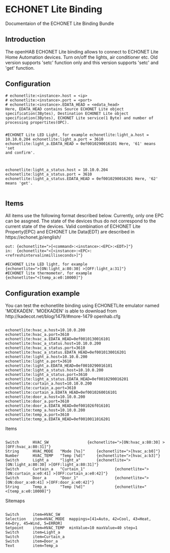 <h1 class="gh-header-title instapaper_title">ECHONET Lite Binding</h1>
Documentaion of the ECHONET Lite Binding Bundle

<h2><a id="user-content-introduction" class="anchor" href="#introduction" aria-hidden="true"><span class="octicon octicon-link"></span></a>Introduction</h2>
The openHAB ECHONET Lite binding allows to connect to ECHONET Lite Home Automation devices.
Turn on/off the lights, air conditioner etc. Old version supports 'setc' function only and this version supports 'setc' and 'get' function.

<h2><a id="user-content-configuration" class="anchor" href="#configuration" aria-hidden="true"><span class="octicon octicon-link"></span></a>Configuration</h2>
<pre><code># echonetlite:&lt;instance&gt;.host = &lt;ip&gt;
# echonetlite:&lt;instance&gt;.port = &lt;port&gt;
# echonetlite:&lt;instance&gt;.EDATA_HEAD = &lt;edata_head&gt;
Here, EDATA_HEAD contains Source ECHONET Lite object specification(3Bytes), Destination ECHONET Lite object specification(3Bytes), ECHONET Lite service(1 Byte) and number of processing propertites(OPC).

#ECHONET Lite LED Light, for example
echonetlite:light_a.host = 10.10.0.204
echonetlite:light_a.port = 3610
echonetlite:light_a.EDATA_HEAD = 0ef0010290016101
Here, '61' means 'set and confirm'.

echonetlite:light_a_status.host = 10.10.0.204
echonetlite:light_a_status.port = 3610
echonetlite:light_a_status.EDATA_HEAD = 0ef0010290016201
Here, '62' means 'get'.
</code></pre>

<h2><a id="user-content-items" class="anchor" href="#items" aria-hidden="true"><span class="octicon octicon-link"></span></a>Items</h2>
All items use the following format described below. Currently, only one EPC can be assgned. The state of the devices thus do not correspond to the current state of the devices. Valid combination of ECHONET Lite Property(EPC) and ECHONET Lite Data(EDT) are described in https://echonet.jp/english/

<pre><code>out: {echonetlite="&gt;[&lt;command&gt;:&lt;instance&gt;:&lt;EPC&gt;:&lt;EDT&gt;]"}
in:  {echonetlite="&lt;[&lt;instance&gt;:&lt;EPC&gt;:&lt;refreshintervalinmilliseconds&gt;]"}

#ECHONET Lite LED light, for example
{echonetlite="&gt;[ON:light_a:80:30] &gt;[OFF:light_a:31]"}
#ECHONET lite thermometer, for example
{echonetlite="&lt;[temp_a:e0:10000]"}
</code></pre>

<h2><a id="user-content-items" class="anchor" href="#items" aria-hidden="true"><span class="octicon octicon-link"></span></a>Configuration example</h2>
<a id="user-content-items" class="anchor" href="#items" aria-hidden="true"><span class="octicon octicon-link"></span></a>You can test the echonetlite binding using ECHONETLite emulator named 'MOEKADEN'. 'MOEKADEN' is able to download from http://kadecot.net/blog/1479/#more-1479
openhab.cfg
<pre><code>
echonetlite:hvac_a.host=10.10.0.200
echonetlite:hvac_a.port=3610
echonetlite:hvac_a.EDATA_HEAD=0ef0010130016101
echonetlite:hvac_a_status.host=10.10.0.200
echonetlite:hvac_a_status.port=3610
echonetlite:hvac_a_status.EDATA_HEAD=0ef0010130016201
echonetlite:light_a.host=10.10.0.200
echonetlite:light_a.port=3610
echonetlite:light_a.EDATA_HEAD=0ef0010290016101
echonetlite:light_a_status.host=10.10.0.200
echonetlite:light_a_status.port=3610
echonetlite:light_a_status.EDATA_HEAD=0ef0010290016201
echonetlite:curtain_a.host=10.10.0.200
echonetlite:curtain_a.port=3610
echonetlite:curtain_a.EDATA_HEAD=0ef0010260016101
echonetlite:door_a.host=10.10.0.200
echonetlite:door_a.port=3610
echonetlite:door_a.EDATA_HEAD=0ef001026f016101
echonetlite:temp_a.host=10.10.0.200
echonetlite:temp_a.port=3610
echonetlite:temp_a.EDATA_HEAD=0ef0010011016201
</code></pre>

Items
<pre><code>
Switch		HVAC_SW					{echonetlite=">[ON:hvac_a:80:30] >[OFF:hvac_a:80:31]"}
String		HVAC_MODE	"Mode [%s]"		{echonetlite=">[hvac_a:b0]"}
Number		HVAC_TEMP	"Temp [%d]"		{echonetlite=">[hvac_a:b3]"}
Switch		Light_a		"light_a"		{echonetlite=">[ON:light_a:80:30] >[OFF:light_a:80:31]"}
Switch		Curtain_a	"Curtain_1"             {echonetlite=">[ON:curtain_a:e0:41] >[OFF:curtain_a:e0:42]"}
Switch		Door_a		"Door_1"                {echonetlite=">[ON:door_a:e0:41] >[OFF:door_a:e0:42]"}
String		Temp_a		"Temp [%d]"             {echonetlite="<[temp_a:e0:10000]"}
</code></pre>

Sitemaps
<pre><code>
Switch 		item=HVAC_SW
Selection	item=HVAC_MODE	mappings=[41=Auto, 42=Cool, 43=Heat, 44=Dry, 45=Wind, 5=ERROR]
Setpoint	item=HVAC_TEMP	minValue=10 maxValue=40 step=1
Switch 		item=Light_a
Switch 		item=Curtain_a
Switch 		item=Door_a
Text		item=Temp_a
</code></pre>

